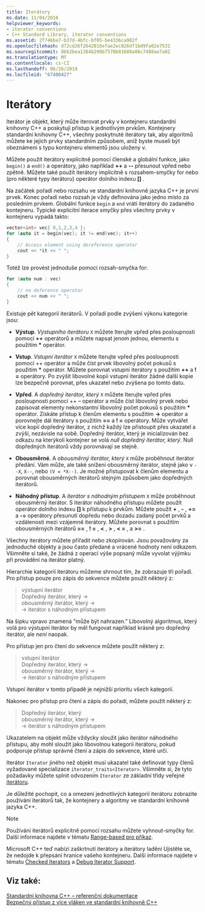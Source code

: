 ```yaml
---
title: Iterátory
ms.date: 11/04/2016
helpviewer_keywords:
- iterator conventions
- C++ Standard Library, iterator conventions
ms.assetid: 2f746be7-b37d-4bfc-bf05-be4336ca982f
ms.openlocfilehash: d72cd26f2642816efae2ec826df1bd9fa02e7531
ms.sourcegitcommit: 8bb2bea1384b290b7570b01608a86c7488ae7a02
ms.translationtype: MT
ms.contentlocale: cs-CZ
ms.lasthandoff: 06/26/2019
ms.locfileid: "67400427"
---
```

# <a name="iterators"></a>Iterátory

Iterátor je objekt, který může iterovat prvky v kontejneru standardní knihovny C++ a poskytují přístup k jednotlivým prvkům. Kontejnery standardní knihovny C++, všechny poskytnuté iterátory tak, aby algoritmů můžete ke jejich prvky standardním způsobem, aniž byste museli být obeznámeni s typu kontejneru elementů jsou uloženy v.

Můžete použít iterátory explicitně pomocí členské a globální funkce, jako `begin()` a `end()` a operátory, jako například **++** a **--** přesunout vpřed nebo zpětně. Můžete také použít iterátory implicitně s rozsahem-smyčky for nebo (pro některé typy iterátoru) operátor dolního indexu  **\[]** .

Na začátek pořadí nebo rozsahu ve standardní knihovně jazyka C++ je první prvek. Konec pořadí nebo rozsah je vždy definována jako jedno místo za posledním prvkem. Globální funkce `begin` a `end` vrátí iterátory do zadaného kontejneru. Typické explicitní iterace smyčky přes všechny prvky v kontejneru vypadá takto:

```cpp
vector<int> vec{ 0,1,2,3,4 };
for (auto it = begin(vec); it != end(vec); it++)
{
    // Access element using dereference operator
    cout << *it << " ";
}
```

Totéž lze provést jednoduše pomocí rozsah-smyčka for:

```cpp
for (auto num : vec)
{
    // no deference operator
    cout << num << " ";
}
```

Existuje pět kategorií iterátorů. V pořadí podle zvýšení výkonu kategorie jsou:

- **Výstup**. *Výstupního iterátoru* `X` můžete Iterujte vpřed přes posloupnosti pomocí **++** operátorů a můžete napsat jenom jednou, elementu s použitím __\*__ operátor.

- **Vstup**. *Vstupní iterátor* `X` můžete Iterujte vpřed přes posloupnosti pomocí ++ operátor a může číst prvek libovolný počet pokusů s použitím **&ast;** operátor. Můžete porovnat vstupní iterátory s použitím **++** a **! =** operátory. Po zvýšit libovolné kopii vstupní iterátor žádné další kopie lze bezpečně porovnat, přes ukazatel nebo zvýšena po tomto datu.

- **Vpřed**. A *dopředný iterátor, který* `X` můžete Iterujte vpřed přes posloupnosti pomocí ++ – operátor a může číst libovolný prvek nebo zapisovat elementy nekonstantní libovolný počet pokusů s použitím **&ast;** operátor. Získáte přístup k členům elementu s použitím **->** operátor a porovnejte dál iterátory s použitím **==** a **! =** operátory. Může vytvářet více kopií dopředný iterátor, z nichž každý lze přistoupit přes ukazatel a zvýší, nezávisle na sobě. Dopředný iterátor, který je inicializován bez odkazu na kterýkoli kontejner se volá *null dopředný iterátor, který*. Null dopředných iterátorů vždy porovnávají se stejně.

- **Obousměrné**. A *obousměrný iterátor, který* `X` může proběhnout iterátor předání. Vám může, ale také snížení obousměrný iterátor, stejně jako v `--X`, `X--`, nebo `(V = *X--)`. Je možné přistupovat k členům elementu a porovnat obousměrných iterátorů stejným způsobem jako dopředných iterátorů.

- **Náhodný přístup**. A *iterátor s náhodným přístupem* `X` může proběhnout obousměrný iterátor. S iterátor náhodného přístupu můžete použít operátor dolního indexu  **\[]** k přístupu k prvkům. Můžete použít **+** , **-** , **+=** a **-=** operátory přesunutí dopředu nebo dozadu zadaný počet prvků a vzdálenosti mezi vzájemně iterátory. Můžete porovnat s použitím obousměrných iterátorů **==** , **! =** , **\<** , **>** , **\< =** , a **>=** .

Všechny iterátory můžete přiřadit nebo zkopírován. Jsou považovány za jednoduché objekty a jsou často předané a vrácené hodnoty není odkazem. Všimněte si také, že žádná z operací výše popsaný může vyvolat výjimku při provádění na iterátor platný.

Hierarchie kategorií iterátoru můžeme shrnout tím, že zobrazuje tři pořadí. Pro přístup pouze pro zápis do sekvence můžete použít některý z:

> výstupní iterátor<br/>
> Dopředný iterátor, který -><br/>
> obousměrný iterátor, který -><br/>
> -> iterátor s náhodným přístupem

Na šipku vpravo znamená "může být nahrazen." Libovolný algoritmus, který volá pro výstupní iterátor by měl fungovat například krásně pro dopředný iterátor, ale *není* naopak.

Pro přístup jen pro čtení do sekvence můžete použít některý z:

> vstupní iterátor<br/>
> Dopředný iterátor, který -><br/>
> obousměrný iterátor, který -><br/>
> -> iterátor s náhodným přístupem

Vstupní iterátor v tomto případě je nejnižší prioritu všech kategorií.

Nakonec pro přístup pro čtení a zápis do pořadí, můžete použít některý z:

> Dopředný iterátor, který<br/>
> obousměrný iterátor, který -><br/>
> -> iterátor s náhodným přístupem

Ukazatelem na objekt může vždycky sloužit jako iterátor náhodného přístupu, aby mohl sloužit jako libovolnou kategorii iterátoru, pokud podporuje přístup správné čtení a zápis do sekvence, které určí.

Iterátor `Iterator` jiného než objekt musí ukazatel také definovat typy členů vyžadované specializace `iterator_traits<Iterator>`. Všimněte si, že tyto požadavky můžete splnit odvozením `Iterator` ze základní třídy veřejné [iterátoru](../standard-library/iterator-struct.md).

Je důležité pochopit, co a omezení jednotlivých kategorií iterátoru zobrazíte používání iterátorů tak, že kontejnery a algoritmy ve standardní knihovně jazyka C++.

> [!NOTE]
> Používání iterátorů explicitně pomocí rozsahu můžete vyhnout-smyčky for. Další informace najdete v tématu [Range-based pro příkaz](../cpp/range-based-for-statement-cpp.md).

Microsoft C++ teď nabízí zaškrtnutí iterátory a iterátory ladění Ujistěte se, že nedojde k přepsání hranice vašeho kontejneru. Další informace najdete v tématu [Checked Iterators](../standard-library/checked-iterators.md) a [Debug Iterator Support](../standard-library/debug-iterator-support.md).

## <a name="see-also"></a>Viz také:

[Standardní knihovna C++ – referenční dokumentace](../standard-library/cpp-standard-library-reference.md)<br/>
[Bezpečný přístup z více vláken ve standardní knihovně C++](../standard-library/thread-safety-in-the-cpp-standard-library.md)<br/>
